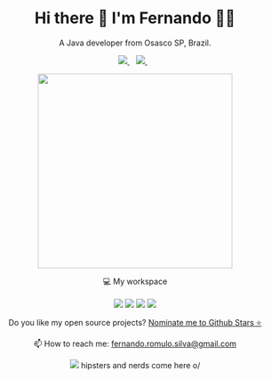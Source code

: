<h1 align='center'>
  Hi there 👋 I'm Fernando 👨‍💻
</h1>

<p align='center'>
  A Java developer from Osasco SP, Brazil.
</p>

<p align='center'>
  
  <!--<a href="https://wa.me/5518996643974?text=Olá!%20Fernando">
    <img src="https://img.shields.io/badge/WHATSAPP-%2325D366.svg?&style=for-the-badge&logo=whatsapp&logoColor=white" />    
  </a>&nbsp;&nbsp;-->
  <a href="https://www.linkedin.com/in/fernando-romulo-da-silva-253678136/">
    <img src="https://img.shields.io/badge/linkedin-%230077B5.svg?&style=for-the-badge&logo=linkedin&logoColor=white" />
  </a>&nbsp;&nbsp;
  <a href="https://www.instagram.com/fernandoromuloda">
    <img src="https://img.shields.io/badge/instagram-%23E4405F.svg?&style=for-the-badge&logo=instagram&logoColor=white" />        
  </a>&nbsp;&nbsp;
   
</p>

<p align='center'>
  <a href="#"><img src="https://github-readme-stats.vercel.app/api?username=fernando-romulo-silva&show_icons=true&count_private=true&theme=dark" width="350"></a>
</p>

<p align='center'>
  💻 My workspace<br/><br/>
  <img src="https://img.shields.io/badge/linux-%230078D6.svg?&style=for-the-badge&logo=linux&logoColor=white" />
  <img src="https://img.shields.io/badge/amd%20ryzen 9 3900x-%230071C5.svg?&style=for-the-badge&logo=amd&logoColor=white" />
  <img src="https://img.shields.io/badge/RAM-64GB-%230071C5.svg?&style=for-the-badge&logoColor=white" />
  <img src="https://img.shields.io/badge/randeon%201650-%2376B900.svg?&style=for-the-badge&logo=amd&logoColor=white" />
</p>

<p align='center'>
  Do you like my open source projects? <a href='https://stars.github.com/nominate/'>Nominate me to Github Stars ⭐</a>
</p>

<!-- <details align='center'>
  <summary>:zap: My workspace specs</summary>
</details>-->

<p align='center'>
  📫 How to reach me: <a href='mailto:fernando.romulo.silva@gmail.com'>fernando.romulo.silva@gmail.com</a>
</p>
<p align='center'>
  <a href="#"><img src="https://badges.pufler.dev/visits/alexandresanlim/alexandresanlim"></a> hipsters and nerds come here o/
</p>
